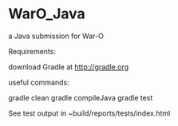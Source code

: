 WarO_Java
=========

a Java submission for War-O

Requirements:

download Gradle at http://gradle.org

useful commands:

gradle clean
gradle compileJava
gradle test

See test output in ~build/reports/tests/index.html

